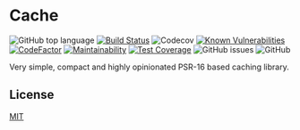 # Cache

![GitHub top language](https://img.shields.io/github/languages/top/vuryss/cache.svg)
[![Build Status](https://travis-ci.org/vuryss/cache.png?branch=master)](https://travis-ci.org/vuryss/cache)
![Codecov](https://img.shields.io/codecov/c/gh/vuryss/cache.svg)
[![Known Vulnerabilities](https://snyk.io//test/github/vuryss/cache/badge.svg?targetFile=composer.lock)](https://snyk.io//test/github/vuryss/cache?targetFile=composer.lock)
[![CodeFactor](https://www.codefactor.io/repository/github/vuryss/cache/badge)](https://www.codefactor.io/repository/github/vuryss/cache)
[![Maintainability](https://api.codeclimate.com/v1/badges/05d88f4266c88653012f/maintainability)](https://codeclimate.com/github/vuryss/cache/maintainability)
[![Test Coverage](https://api.codeclimate.com/v1/badges/05d88f4266c88653012f/test_coverage)](https://codeclimate.com/github/vuryss/cache/test_coverage)
![GitHub issues](https://img.shields.io/github/issues/vuryss/cache.svg)
![GitHub](https://img.shields.io/github/license/vuryss/cache.svg)

Very simple, compact and highly opinionated PSR-16 based caching library.

## License
[MIT](https://choosealicense.com/licenses/mit/)
